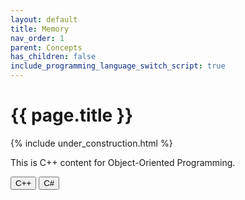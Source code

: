 ```yaml
---
layout: default
title: Memory
nav_order: 1
parent: Concepts
has_children: false
include_programming_language_switch_script: true
---
```


{{ page.title }}
======================

{% include under_construction.html %}

<div id="cppContent">
  <!-- Your default C++ content goes here -->
  This is C++ content for Object-Oriented Programming.
</div>

<div id="csharpContent" style="display:none;">
  <!-- Your C# content goes here -->
  This is C# content for Object-Oriented Programming.
</div>

<button onclick="setLanguageAndShowContent('cpp')">C++</button>
<button onclick="setLanguageAndShowContent('csharp')">C#</button>


<br>

<br>
